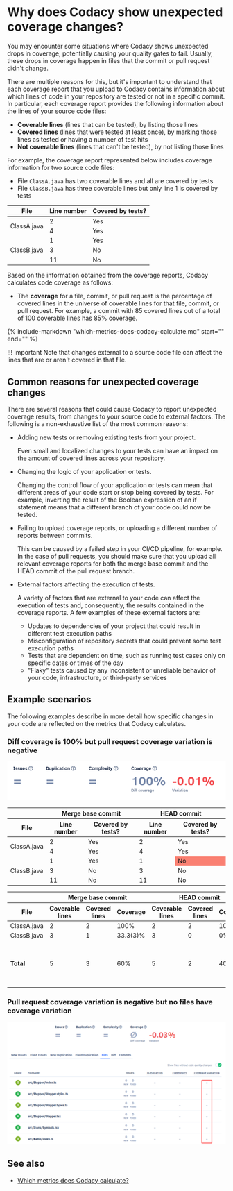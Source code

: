 # Why does Codacy show unexpected coverage changes?

You may encounter some situations where Codacy shows unexpected drops in coverage, <span class="skip-vale">potentially</span> causing your quality gates to fail. Usually, these drops in coverage happen in files that the commit or pull request didn't change.

There are multiple reasons for this, but it's important to understand that each coverage report that you upload to Codacy contains information about which lines of code in your repository are tested or not in a specific commit. In particular, each coverage report provides the following information about the lines of your source code files:

-   **Coverable lines** (lines that can be tested), by listing those lines
-   **Covered lines** (lines that were tested at least once), by marking those lines as tested or having a number of test hits
-   **Not coverable lines** (lines that can't be tested), by not listing those lines

For example, the coverage report represented below includes coverage information for two source code files:

-   File `ClassA.java` has two coverable lines and all are covered by tests
-   File `ClassB.java` has three coverable lines but only line 1 is covered by tests

<table>
  <thead>
    <tr>
      <th>File</th>
      <th>Line number</th>
      <th>Covered by tests?</th>
    </tr>
  </thead>
  <tbody>
    <tr>
      <td rowspan="2">ClassA.java</td>
      <td>2</td>
      <td>Yes</td>
    </tr>
    <tr>
      <td>4</td>
      <td>Yes</td>
    </tr>
    <tr>
      <td rowspan="3">ClassB.java</td>
      <td>1</td>
      <td>Yes</td>
    </tr>
    <tr>
      <td>3</td>
      <td>No</td>
    </tr>
    <tr>
      <td>11</td>
      <td>No</td>
    </tr>
  </tbody>
</table>

Based on the information obtained from the coverage reports, Codacy calculates code coverage as follows:

-   The **coverage** for a file, commit, or pull request is the percentage of covered lines in the universe of coverable lines for that file, commit, or pull request. For example, a commit with 85 covered lines out of a total of 100 coverable lines has 85% coverage.

{%
    include-markdown "which-metrics-does-codacy-calculate.md"
    start="<!--start-code-coverage-metrics-->"
    end="<!--end-code-coverage-metrics-->"
%}

!!! important
    Note that changes external to a source code file can affect the lines that are or aren't covered in that file.

## Common reasons for unexpected coverage changes

There are several reasons that could cause Codacy to report unexpected coverage results, from changes to your source code to external factors. The following is a non-exhaustive list of the most common reasons:

-   Adding new tests or removing existing tests from your project.

    Even small and localized changes to your tests can have an impact on the amount of covered lines across your repository.

-   Changing the logic of your application or tests.

    Changing the control flow of your application or tests can mean that different areas of your code start or stop being covered by tests. For example, inverting the result of the Boolean expression of an if statement means that a different branch of your code could now be tested.

-   Failing to upload coverage reports, or uploading a different number of reports between commits.

    This can be caused by a failed step in your CI/CD pipeline, for example. In the case of pull requests, you should make sure that you upload all relevant coverage reports for both the merge base commit and the HEAD commit of the pull request branch.

-   External factors affecting the execution of tests.

    A variety of factors that are external to your code can affect the execution of tests and, consequently, the results contained in the coverage reports. A few examples of these external factors are:

    -   Updates to dependencies of your project that could result in different test execution paths
    -   Misconfiguration of repository secrets that could prevent some test execution paths
    -   Tests that are dependent on time, such as running test cases only on specific dates or times of the day
    -   "Flaky" tests caused by any inconsistent or unreliable behavior of your code, infrastructure, or third-party services

## Example scenarios

The following examples describe in more detail how specific changes in your code are reflected on the metrics that Codacy calculates.

### Diff coverage is 100% but pull request coverage variation is negative

<!--TODO
Caused by removing covered lines or removing tests:
-   Removed lines don't affect diff coverage so if there are any other changes the diff coverage can be 100%
-   Removing covered lines or tests means that there are now less coverable lines covered in the repository, causing coverage variation <0%

Caused by application logic changes:
-   Modified lines are still covered - diff coverage 100%
-   Different flow of execution can mean that a different number of coverable lines are covered
-->

![Diff coverage is 100% but pull request coverage variation is negative](images/coverage-example-1.png)

<table>
  <thead>
    <tr>
      <th></th>
      <th colspan="2" style="text-align: center;">Merge base commit</th>
      <th colspan="2" style="text-align: center;">HEAD commit</th>
    </tr>
    <tr>
      <th>File</th>
      <th>Line number</th>
      <th>Covered by tests?</th>
      <th>Line number</th>
      <th>Covered by tests?</th>
    </tr>
  </thead>
  <tbody>
    <tr>
      <td rowspan="2">ClassA.java</td>
      <td>2</td>
      <td>Yes</td>
      <td>2</td>
      <td>Yes</td>
    </tr>
    <tr>
      <td>4</td>
      <td>Yes</td>
      <td>4</td>
      <td>Yes</td>
    </tr>
    <tr>
      <td rowspan="3">ClassB.java</td>
      <td>1</td>
      <td>Yes</td>
      <td>1</td>
      <td style="background-color:  salmon;">No</td>
    </tr>
    <tr>
      <td>3</td>
      <td>No</td>
      <td>3</td>
      <td>No</td>
    </tr>
    <tr>
      <td>11</td>
      <td>No</td>
      <td>11</td>
      <td>No</td>
    </tr>
  </tbody>
</table>

<table>
  <thead>
    <tr>
      <th></th>
      <th colspan="3" style="text-align: center;">Merge base commit</th>
      <th colspan="3" style="text-align: center;">HEAD commit</th>
      <th colspan="2" style="text-align: center;">Pull request results</th>
    </tr>
    <tr>
      <th>File</th>
      <th>Coverable lines</th>
      <th>Covered lines</th>
      <th>Coverage</th>
      <th>Coverable lines</th>
      <th>Covered lines</th>
      <th>Coverage</th>
      <th>Coverage variation</th>
      <th>Diff coverage</td>
    </tr>
  </thead>
  <tbody>
    <tr>
      <td>ClassA.java</td>
      <td>2</td>
      <td>2</td>
      <td title="2/2 x 100% = 100%">100%</td>
      <td>2</td>
      <td>2</td>
      <td title="2/2 x 100% = 100%">100%</td>
      <td title="100% - 100% = 0%">0%</td>
      <td></td>
    </tr>
    <tr>
      <td>ClassB.java</td>
      <td>3</td>
      <td>1</td>
      <td title="1/3 x 100% = 33.3(3)%">33.3(3)%</td>
      <td>3</td>
      <td>0</td>
      <td title="0/3 x 100% = 0%">0%</td>
      <td title="0% - 33.3(3)% = -33.3(3)%">-33.3(3)%</td>
      <td></td>
    </tr>
    <tr>
      <td><strong>Total</strong></td>
      <td>5</td>
      <td>3</td>
      <td title="3/5 x 100% = 60%">60%</td>
      <td>5</td>
      <td>2</td>
      <td title="2/5 x 100% = 40%">40%</td>
      <td title="40% - 60% = -20%" style="color: red;">-20%</td>
      <td>100%<br/>(Assuming that covered lines were modified)</td>
    </tr>
  </tbody>
</table>

### Pull request coverage variation is negative but no files have coverage variation

<!--TODO
[Cause] Removing covered lines:
-   Removing covered lines from files that have 100% coverage continues to result in files with 100% coverage, so no change in total coverage
-   However, there may now be a lower of higher percentage of covered lines in the repository compared to the total number of coverable lines in the repository
-->

![Pull request coverage variation is negative but no files have coverage variation](images/coverage-example-2.png)

## See also

-   [Which metrics does Codacy calculate?](which-metrics-does-codacy-calculate.md#code-coverage)
